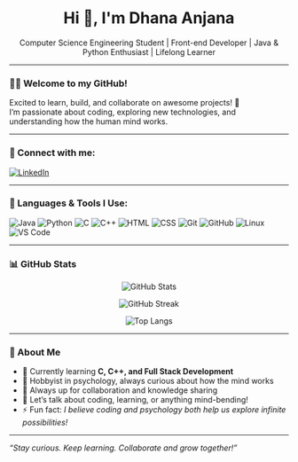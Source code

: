 <h1 align="center">Hi 👋, I'm Dhana Anjana</h1>
<p align="center">Computer Science Engineering Student | Front-end Developer | Java & Python Enthusiast | Lifelong Learner</p>

---

### 👨‍💻 Welcome to my GitHub!

Excited to learn, build, and collaborate on awesome projects! 🚀  
I’m passionate about coding, exploring new technologies, and understanding how the human mind works.

---

### 🔗 Connect with me:

<p align="left">
  <a href="https://www.linkedin.com/in/dhana-anjana-s" target="_blank">
    <img src="https://img.icons8.com/color/48/000000/linkedin.png" alt="LinkedIn"/>
  </a>
</p>

---

### 🚀 Languages & Tools I Use:

<p align="left">
  <!-- Programming Languages -->
  <img src="https://img.icons8.com/color/48/000000/java-coffee-cup-logo.png" alt="Java"/>
  <img src="https://img.icons8.com/color/48/000000/python--v1.png" alt="Python"/>
  <img src="https://img.icons8.com/color/48/000000/c-programming.png" alt="C"/>
  <img src="https://img.icons8.com/color/48/000000/c-plus-plus-logo.png" alt="C++"/>
  
  <!-- Web -->
  <img src="https://img.icons8.com/color/48/000000/html-5--v1.png" alt="HTML"/>
  <img src="https://img.icons8.com/color/48/000000/css3.png" alt="CSS"/>
  
  <!-- Tools -->
  <img src="https://img.icons8.com/color/48/000000/git.png" alt="Git"/>
  <img src="https://img.icons8.com/color/48/000000/github--v1.png" alt="GitHub"/>
  <img src="https://img.icons8.com/ios/50/ffffff/linux--v1.png" alt="Linux"/>
  <img src="https://img.icons8.com/color/48/000000/visual-studio-code-2019.png" alt="VS Code"/>
</p>

---

### 📊 GitHub Stats

<p align="center">
  <img src="https://github-readme-stats.vercel.app/api?username=DhanaAnjana&show_icons=true&theme=tokyonight" alt="GitHub Stats"/>
</p>

<p align="center">
  <img src="https://streak-stats.demolab.com?user=DhanaAnjana&theme=tokyonight" alt="GitHub Streak"/>
</p>

<p align="center">
  <img src="https://github-readme-stats.vercel.app/api/top-langs/?username=DhanaAnjana&layout=compact&theme=tokyonight" alt="Top Langs"/>
</p>

---

### 🌟 About Me

- 🌱 Currently learning **C, C++, and Full Stack Development**
- 🧠 Hobbyist in psychology, always curious about how the mind works
- 🤝 Always up for collaboration and knowledge sharing
- 💬 Let’s talk about coding, learning, or anything mind-bending!
- ⚡ Fun fact: *I believe coding and psychology both help us explore infinite possibilities!*

---

_“Stay curious. Keep learning. Collaborate and grow together!”_

<!--
**DhanaAnjana/DhanaAnjana** is a ✨ _special_ ✨ repository because its `README.md` (this file) appears on your GitHub profile.

Here are some ideas to get you started:

- 🔭 I’m currently working on ...
- 🌱 I’m currently learning ...
- 👯 I’m looking to collaborate on ...
- 🤔 I’m looking for help with ...
- 💬 Ask me about ...
- 📫 How to reach me: ...
- 😄 Pronouns: ...
- ⚡ Fun fact: ...
-->
